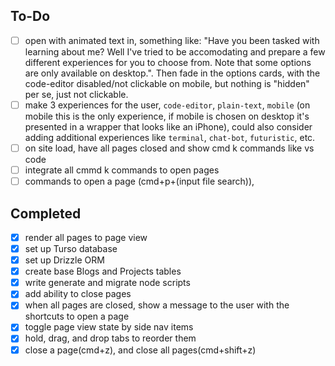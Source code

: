 ## To-Do

- [ ] open with animated text in, something like: "Have you been tasked with learning about me? Well I've tried to be accomodating and prepare a few different experiences for you to choose from. Note that some options are only available on desktop.". Then fade in the options cards, with the code-editor disabled/not clickable on mobile, but nothing is "hidden" per se, just not clickable.
- [ ] make 3 experiences for the user, `code-editor`, `plain-text`, `mobile` (on mobile this is the only experience, if mobile is chosen on desktop it's presented in a wrapper that looks like an iPhone), could also consider adding additional experiences like `terminal`, `chat-bot`, `futuristic`, etc.
- [ ] on site load, have all pages closed and show cmd k commands like vs code
- [ ] integrate all cmmd k commands to open pages
- [ ] commands to open a page (cmd+p+(input file search)),

## Completed

- [x] render all pages to page view
- [x] set up Turso database
- [x] set up Drizzle ORM
- [x] create base Blogs and Projects tables
- [x] write generate and migrate node scripts
- [x] add ability to close pages
- [x] when all pages are closed, show a message to the user with the shortcuts to open a page
- [x] toggle page view state by side nav items
- [x] hold, drag, and drop tabs to reorder them
- [x] close a page(cmd+z), and close all pages(cmd+shift+z)
